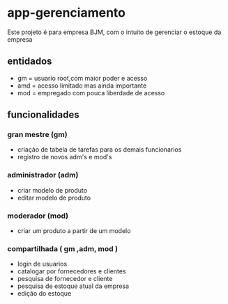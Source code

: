 # app-gerenciamento
Este projeto é para empresa BJM, com o intuito de gerenciar o estoque da empresa
## entidados
- gm  = usuario root,com maior poder e acesso
- amd = acesso limitado mas ainda importante
- mod = empregado com pouca liberdade de acesso
## funcionalidades
### gran mestre (gm)
- criação de tabela de tarefas para os demais funcionarios
- registro de novos adm's e mod's
### administrador (adm)
- criar modelo de produto
- editar modelo de produto 
### moderador (mod)
- criar um produto a partir de um modelo
### compartilhada ( gm ,adm, mod )
- login de usuarios 
- catalogar por fornecedores e clientes
- pesquisa de fornecedor e cliente
- pesquisa de estoque atual da empresa
- edição do estoque 
